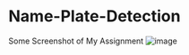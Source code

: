 # Name-Plate-Detection
Some Screenshot of My Assignment
![image](https://user-images.githubusercontent.com/114309697/224618734-f48504c7-67c6-4db3-b42c-bbb73a12a02b.png)
